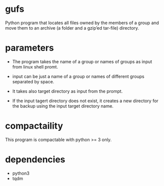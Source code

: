 # gufs

Python program that locates all files owned by the members of a group and move them to an archive (a folder and a gzip’ed tar-file) directory.

# parameters

* The program takes the name of a group or names of groups as input from linux shell promt.

* input can be just a name of a group or names of different groups separated by space.

* It takes also target directory as input from the prompt.

* If the input tagert directory does not exist, it creates a new directory for the backup using the input target directory name.

# compactaility

This program is compactable with python >= 3 only.

# dependencies

* python3
* tqdm

